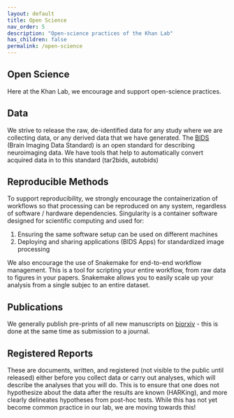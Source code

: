```yaml
---
layout: default
title: Open Science
nav_order: 5
description: "Open-science practices of the Khan Lab"
has_children: false
permalink: /open-science
---
```


## Open Science

Here at the Khan Lab, we encourage and support open-science practices.

## Data
We strive to release the raw, de-identified data for any study where we are 
collecting data, or any derived data that we have generated. The [BIDS] (Brain
Imaging Data Standard) is an open standard for describing neuroimaging data. We
have tools that help to automatically convert acquired data in to this standard
(tar2bids, autobids)

## Reproducible Methods
To support reproducibility, we strongly encourage the containerization of 
workflows so that processing can be reproduced on any system, regardless of 
software / hardware dependencies. Singularity is a container software designed
for scientific computing and used for:
1. Ensuring the same software setup can be used on different machines
1. Deploying and sharing applications (BIDS Apps) for standardized image
processing

We also encourage the use of Snakemake for end-to-end workflow management. This
is a tool for scripting your entire workflow, from raw data to figures in your
papers. Snakemake allows you to easily scale up your analysis from a single 
subjec to an entire dataset.

## Publications
We generally publish pre-prints of all new manuscripts on [biorxiv] - this is
done at the same time as submission to a journal.

## Registered Reports
These are documents, written, and registered (not visible to the public until
released) either before you collect data or carry out analyses, which will 
describe the analyses that you will do. This is to ensure that one does not
hypothesize about the data after the results are known (HARKing), and more 
clearly delineates hypotheses from post-hoc tests. While this has not yet become 
common practice in our lab, we are moving towards this!


[BIDS]: https://bids.neuroimaging.io
[biorxiv]: https://www.biorxiv.org/
